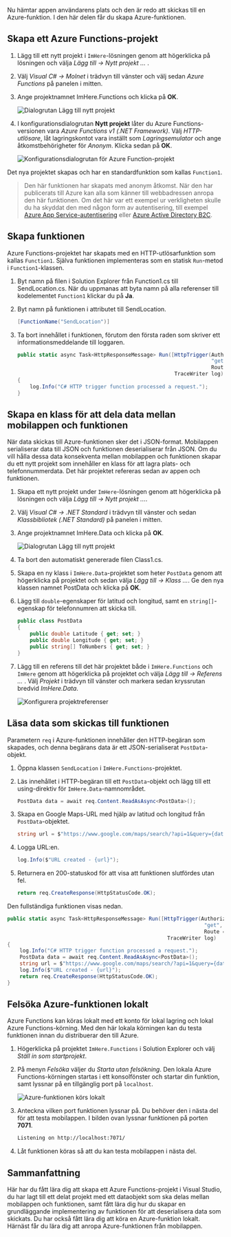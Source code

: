 Nu hämtar appen användarens plats och den är redo att skickas till en Azure-funktion. I den här delen får du skapa Azure-funktionen.

## <a name="create-an-azure-functions-project"></a>Skapa ett Azure Functions-projekt

1. Lägg till ett nytt projekt i `ImHere`-lösningen genom att högerklicka på lösningen och välja *Lägg till -> Nytt projekt …* .

1. Välj *Visual C# -> Molnet* i trädvyn till vänster och välj sedan *Azure Functions* på panelen i mitten.

1. Ange projektnamnet ImHere.Functions och klicka på **OK**.

    ![Dialogrutan Lägg till nytt projekt](../media-drafts/5-add-new-functions-project.png)

1. I konfigurationsdialogrutan **Nytt projekt** låter du Azure Functions-versionen vara *Azure Functions v1 (.NET Framework)*. Välj *HTTP-utlösare*, låt lagringskontot vara inställt som *Lagringsemulator* och ange åtkomstbehörigheter för *Anonym*. Klicka sedan på **OK**.

    ![Konfigurationsdialogrutan för Azure Function-projekt](../media-drafts/5-configure-trigger.png)

Det nya projektet skapas och har en standardfunktion som kallas `Function1`.

> Den här funktionen har skapats med anonym åtkomst. När den har publicerats till Azure kan alla som känner till webbadressen anropa den här funktionen. Om det här var ett exempel ur verkligheten skulle du ha skyddat den med någon form av autentisering, till exempel [Azure App Service-autentisering](https://docs.microsoft.com/azure/app-service/app-service-authentication-overview) eller [Azure Active Directory B2C](https://docs.microsoft.com/azure/active-directory-b2c).

## <a name="create-the-function"></a>Skapa funktionen

Azure Functions-projektet har skapats med en HTTP-utlösarfunktion som kallas `Function1`. Själva funktionen implementeras som en statisk `Run`-metod i `Function1`-klassen.

1. Byt namn på filen i Solution Explorer från Function1.cs till SendLocation.cs. När du uppmanas att byta namn på alla referenser till kodelementet `Function1` klickar du på **Ja**.

1. Byt namn på funktionen i attributet till SendLocation.

    ```cs
    [FunctionName("SendLocation")]
    ```

1. Ta bort innehållet i funktionen, förutom den första raden som skriver ett informationsmeddelande till loggaren.

    ```cs
    public static async Task<HttpResponseMessage> Run([HttpTrigger(AuthorizationLevel.Anonymous,
                                                                   "get", "post",
                                                                   Route = null)]HttpRequestMessage req,
                                                       TraceWriter log)
    {
        log.Info("C# HTTP trigger function processed a request.");
    }
    ```

## <a name="create-a-class-to-share-data-between-the-mobile-app-and-function"></a>Skapa en klass för att dela data mellan mobilappen och funktionen

När data skickas till Azure-funktionen sker det i JSON-format. Mobilappen serialiserar data till JSON och funktionen deserialiserar från JSON. Om du vill hålla dessa data konsekventa mellan mobilappen och funktionen skapar du ett nytt projekt som innehåller en klass för att lagra plats- och telefonnummerdata. Det här projektet refereras sedan av appen och funktionen.

1. Skapa ett nytt projekt under `ImHere`-lösningen genom att högerklicka på lösningen och välja *Lägg till -> Nytt projekt …*.

1. Välj *Visual C# -> .NET Standard* i trädvyn till vänster och sedan *Klassbibliotek (.NET Standard)* på panelen i mitten.

1. Ange projektnamnet ImHere.Data och klicka på **OK**.

    ![Dialogrutan Lägg till nytt projekt](../media-drafts/5-add-new-net-standard-project.png)

1. Ta bort den automatiskt genererade filen Class1.cs.

1. Skapa en ny klass i `ImHere.Data`-projektet som heter `PostData` genom att högerklicka på projektet och sedan välja *Lägg till -> Klass …*. Ge den nya klassen namnet PostData och klicka på **OK**.

1. Lägg till `double`-egenskaper för latitud och longitud, samt en `string[]`-egenskap för telefonnumren att skicka till.

    ```cs
    public class PostData
    {
        public double Latitude { get; set; }
        public double Longitude { get; set; }
        public string[] ToNumbers { get; set; }
    }
    ```

1. Lägg till en referens till det här projektet både i `ImHere.Functions` och `ImHere` genom att högerklicka på projektet och välja *Lägg till -> Referens …* . Välj *Projekt* i trädvyn till vänster och markera sedan kryssrutan bredvid *ImHere.Data*.

    ![Konfigurera projektreferenser](../media-drafts/5-configure-project-references.png)

## <a name="read-the-data-sent-to-the-function"></a>Läsa data som skickas till funktionen

Parametern `req` i Azure-funktionen innehåller den HTTP-begäran som skapades, och denna begärans data är ett JSON-serialiserat `PostData`-objekt.

1. Öppna klassen `SendLocation` i `ImHere.Functions`-projektet.

1. Läs innehållet i HTTP-begäran till ett `PostData`-objekt och lägg till ett using-direktiv för `ImHere.Data`-namnområdet.

    ```cs
    PostData data = await req.Content.ReadAsAsync<PostData>();
    ```

1. Skapa en Google Maps-URL med hjälp av latitud och longitud från `PostData`-objektet.

   ```cs
   string url = $"https://www.google.com/maps/search/?api=1&query={data.Latitude},{data.Longitude}";
   ```

1. Logga URL:en.

    ```cs
    log.Info($"URL created - {url}");
    ```

1. Returnera en 200-statuskod för att visa att funktionen slutfördes utan fel.

    ```cs
    return req.CreateResponse(HttpStatusCode.OK);
    ```

Den fullständiga funktionen visas nedan.

```cs
public static async Task<HttpResponseMessage> Run([HttpTrigger(AuthorizationLevel.Anonymous,
                                                                "get", "post",
                                                                Route = null)]HttpRequestMessage req,
                                                    TraceWriter log)
{
    log.Info("C# HTTP trigger function processed a request.");
    PostData data = await req.Content.ReadAsAsync<PostData>();
    string url = $"https://www.google.com/maps/search/?api=1&query={data.Latitude},{data.Longitude}";
    log.Info($"URL created - {url}");
    return req.CreateResponse(HttpStatusCode.OK);
}
```

## <a name="run-the-azure-function-locally"></a>Felsöka Azure-funktionen lokalt

Azure Functions kan köras lokalt med ett konto för lokal lagring och lokal Azure Functions-körning. Med den här lokala körningen kan du testa funktionen innan du distribuerar den till Azure.

1. Högerklicka på projektet `ImHere.Functions` i Solution Explorer och välj *Ställ in som startprojekt*.

1. På menyn *Felsöka* väljer du *Starta utan felsökning*. Den lokala Azure Functions-körningen startas i ett konsolfönster och startar din funktion, samt lyssnar på en tillgänglig port på `localhost`.

    ![Azure-funktionen körs lokalt](../media-drafts/5-function-running-locally.png)

1. Anteckna vilken port funktionen lyssnar på. Du behöver den i nästa del för att testa mobilappen. I bilden ovan lyssnar funktionen på porten **7071**.

    ```sh
    Listening on http://localhost:7071/
    ```

1. Låt funktionen köras så att du kan testa mobilappen i nästa del.

## <a name="summary"></a>Sammanfattning

Här har du fått lära dig att skapa ett Azure Functions-projekt i Visual Studio, du har lagt till ett delat projekt med ett dataobjekt som ska delas mellan mobilappen och funktionen, samt fått lära dig hur du skapar en grundläggande implementering av funktionen för att deserialisera data som skickats. Du har också fått lära dig att köra en Azure-funktion lokalt. Härnäst får du lära dig att anropa Azure-funktionen från mobilappen.